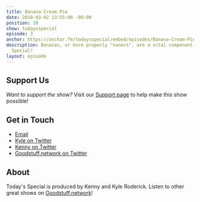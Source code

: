 ```yaml
---
title: Banana Cream Pie
date: 2018-03-02 13:55:00 -06:00
position: 18
show: todaysspecial
episode: 3
anchor: https://anchor.fm/todaysspecial/embed/episodes/Banana-Cream-Pie-e14qa3
description: Bananas, or more properly "naners", are a vital component in Today's
  Special!
layout: episode
---
```


## Support Us
*Want to support the show?* Visit our [Support page](https://goodstuff.network/support) to help make this show possible!

## Get in Touch
* [Email](mailto:kyle@goodstuff.network)
* [Kyle on Twitter](http://twitter.com/dogburps)
* [Kenny on Twitter](http://twitter.com/pizzarobotics)
* [Goodstuff.network on Twitter](http://twitter.com/goodstufffm)

## About
Today's Special is produced by Kenny and Kyle Roderick. Listen to other great shows on [Goodstuff.network](http://goodstuff.network/shows)!
